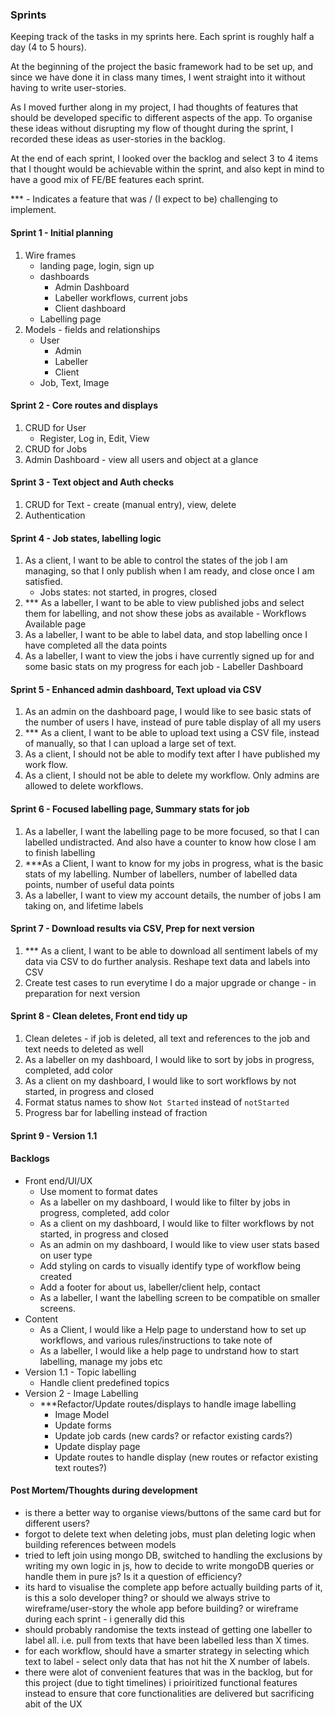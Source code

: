 ### Sprints
Keeping track of the tasks in my sprints here. Each sprint is roughly half a day (4 to 5 hours).

At the beginning of the project the basic framework had to be set up, and since we have done it in class many times, I went straight into it without having to write user-stories. 

As I moved further along in my project, I had thoughts of features that should be developed specific to different aspects of the app. To organise these ideas without disrupting my flow of thought during the sprint, I recorded these ideas as user-stories in the backlog.

At the end of each sprint, I looked over the backlog and select 3 to 4 items that I thought would be achievable within the sprint, and also kept in mind to have a good mix of FE/BE features each sprint.

*** - Indicates a feature that was / (I expect to be) challenging to implement.


#### Sprint 1 - Initial planning
1. Wire frames
    - landing page, login, sign up
    - dashboards
        - Admin Dashboard
        - Labeller workflows, current jobs
        - Client dashboard
    - Labelling page
2. Models - fields and relationships
    - User
        - Admin
        - Labeller
        - Client
    - Job, Text, Image

#### Sprint 2 - Core routes and displays
1. CRUD for User
    - Register, Log in, Edit, View
2. CRUD for Jobs
3. Admin Dashboard - view all users and object at a glance

#### Sprint 3 - Text object and Auth checks
1. CRUD for Text - create (manual entry), view, delete
2. Authentication

#### Sprint 4 - Job states, labelling logic
1. As a client, I want to be able to control the states of the job I am managing, so that I only publish when I am ready, and close once I am satisfied.
    - Jobs states: not started, in progres, closed
2. *** As a labeller, I want to be able to view published jobs and select them for labelling, and not show these jobs as available - Workflows Available page
3. As a labeller, I want to be able to label data, and stop labelling once I have completed all the data points
4. As a labeller, I want to view the jobs i have currently signed up for and some basic stats on my progress for each job - Labeller Dashboard

#### Sprint 5 - Enhanced admin dashboard, Text upload via CSV
1. As an admin on the dashboard page, I would like to see basic stats of the number of users I have, instead of pure table display of all my users
2. *** As a client, I want to be able to upload text using a CSV file, instead of manually, so that I can upload a large set of text.
3. As a client, I should not be able to modify text after I have published my work flow.
4. As a client, I should not be able to delete my workflow. Only admins are allowed to delete workflows.

#### Sprint 6 - Focused labelling page, Summary stats for job
1. As a labeller, I want the labelling page to be more focused, so that I can labelled undistracted. And also have a counter to know how close I am to finish labelling
2. ***As a Client, I want to know for my jobs in progress, what is the basic stats of my labelling. Number of labellers, number of labelled data points, number of useful data points
3. As a labeller, I want to view my account details, the number of jobs I am taking on, and lifetime labels

#### Sprint 7 - Download results via CSV, Prep for next version
1. *** As a client, I want to be able to download all sentiment labels of my data via CSV to do further analysis. Reshape text data and labels into CSV
2. Create test cases to run everytime I do a major upgrade or change - in preparation for next version

#### Sprint 8 - Clean deletes, Front end tidy up
1. Clean deletes - if job is deleted, all text and references to the job and text needs to deleted as well
3. As a labeller on my dashboard, I would like to sort by jobs in progress, completed, add color
3. As a client on my dashboard, I would like to sort workflows by not started, in progress and closed
4. Format status names to show `Not Started` instead of `notStarted`
5. Progress bar for labelling instead of fraction

#### Sprint 9 - Version 1.1

#### Backlogs
- Front end/UI/UX
    - Use moment to format dates
    - As a labeller on my dashboard, I would like to filter by jobs in progress, completed, add color
    - As a client on my dashboard, I would like to filter workflows by not started, in progress and closed
    - As an admin on my dashboard, I would like to view user stats based on user type
    - Add styling on cards to visually identify type of workflow being created
    - Add a footer for about us, labeller/client help, contact
    - As a labeller, I want the labelling screen to be compatible on smaller screens.
- Content
    - As a Client, I would like a Help page to understand how to set up workflows, and various rules/instructions to take note of
    - As a labeller, I would like a help page to undrstand how to start labelling, manage my jobs etc
- Version 1.1 - Topic labelling
    - Handle client predefined topics
- Version 2 - Image Labelling
    - ***Refactor/Update routes/displays to handle image labelling
        - Image Model
        - Update forms
        - Update job cards (new cards? or refactor existing cards?)
        - Update display page
        - Update routes to handle display (new routes or refactor existing text routes?)

#### Post Mortem/Thoughts during development
- is there a better way to organise views/buttons of the same card but for different users?
- forgot to delete text when deleting jobs, must plan deleting logic when building references between models
- tried to left join using mongo DB, switched to handling the exclusions by writing my own logic in js, how to decide to write mongoDB queries or handle them in pure js? Is it a question of efficiency?
- its hard to visualise the complete app before actually building parts of it, is this a solo developer thing? or should we always strive to wireframe/user-story the whole app before building? or wireframe during each sprint - i generally did this
- should probably randomise the texts instead of getting one labeller to label all. i.e. pull from texts that have been labelled less than X times.
- for each workflow, should have a smarter strategy in selecting which text to label - select only data that has not hit the X number of labels.
- there were alot of convenient features that was in the backlog, but for this project (due to tight timelines) i prioiritized functional features instead to ensure that core functionalities are delivered but sacrificing abit of the UX
